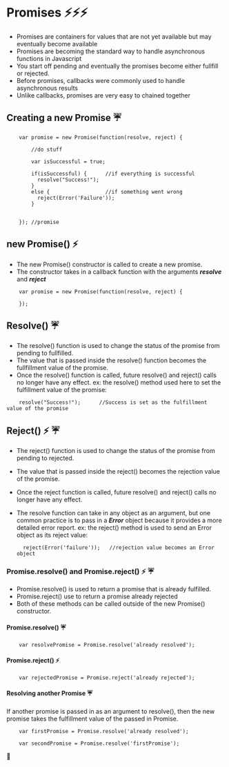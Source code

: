 # Promises  :zap::zap::zap:
- Promises are containers for values that are not yet available but may eventually become available
- Promises are becoming the standard way to handle asynchronous functions in Javascript
- You start off pending and eventually the promises become either fullfill or rejected.
- Before promises, callbacks were commonly used to handle asynchronous results
- Unlike callbacks, promises are very easy to chained together

## Creating a new Promise :umbrella:

```
    var promise = new Promise(function(resolve, reject) {
        
        //do stuff
        
        var isSuccessful = true;
        
        if(isSuccessful) {      //if everything is successful
          resolve("Success!");
        }
        else {                  //if something went wrong
          reject(Error('Failure'));
        }
        
        
    }); //promise

```

## new Promise() :zap:
- The new Promise() constructor is called to create a new promise.
- The constructor takes in a callback function with the arguments ***resolve*** and ***reject***

```
    var promise = new Promise(function(resolve, reject) {
    
    });
```

## Resolve() :umbrella:
- The resolve() function is used to change the status of the promise from pending to fullfilled.
- The value that is passed inside the resolve() function becomes the fullfillment value of the promise.
- Once the resolve() function is called, future resolve() and reject() calls no longer have any effect.
ex:
  the resolve() method used here to set the fulfillment value of the promise:

```
    resolve("Success!");      //Success is set as the fulfillment value of the promise
```
## Reject() :zap: :umbrella:
- The reject() function is used to change the status of the promise from pending to rejected.
- The value that is passed inside the reject() becomes the rejection value of the promise.
- Once the reject function is called, future resolve() and reject() calls no longer have any effect.
- The resolve function can take in any object as an argument, but one common practice is to pass in a ***Error*** object
  because it provides a more detailed error report.
ex:
  the reject() method is used to send an Error object as its reject value:
  
  ```   
    reject(Error('failure'));   //rejection value becomes an Error object
  
  ```
 
### Promise.resolve() and Promise.reject()  :zap: :umbrella:
- Promise.resolve() is used to return a promise that is already fulfilled.
- Promise.reject() use to return a promise already rejected
- Both of these methods can be called outside of the new Promise() constructor.

#### Promise.resolve()  :umbrella:

```
    var resolvePromise = Promise.resolve('already resolved');
```

#### Promise.reject()   :zap:

```
    var rejectedPromise = Promise.reject('already rejected');
```

#### Resolving another Promise  :umbrella:
If another promise is passed in as an argument to resolve(), then the new promise takes the fulfillment value of the passed in Promise.

```
    var firstPromise = Promise.resolve('already resolved');
    
    var secondPromise = Promise.resolve('firstPromise');
```

:100:


  
  













